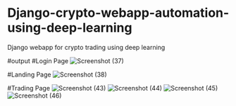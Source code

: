 # Django-crypto-webapp-automation-using-deep-learning
Django webapp for crypto trading using deep learning

#output
#Login Page
![Screenshot (37)](https://github.com/Alentito/Django-crypto-webapp-automation-using-deep-learning/assets/61512914/173a1b7e-8965-4c70-b939-48a61e54590c)


#Landing Page
![Screenshot (38)](https://github.com/Alentito/Django-crypto-webapp-automation-using-deep-learning/assets/61512914/2101f34c-3b59-45cc-b000-0f4b6da356c4)

#Trading Page
![Screenshot (43)](https://github.com/Alentito/Django-crypto-webapp-automation-using-deep-learning/assets/61512914/14dd7c7a-18a5-437d-bab7-f71954b38eb8)
![Screenshot (44)](https://github.com/Alentito/Django-crypto-webapp-automation-using-deep-learning/assets/61512914/af3a2942-ce77-489a-a67f-4a105b9b971d)
![Screenshot (45)](https://github.com/Alentito/Django-crypto-webapp-automation-using-deep-learning/assets/61512914/91d529a4-b595-4361-8488-c5a8357f86e5)
![Screenshot (46)](https://github.com/Alentito/Django-crypto-webapp-automation-using-deep-learning/assets/61512914/e192c425-0d63-4c84-94c0-b1ad528d44ca)
